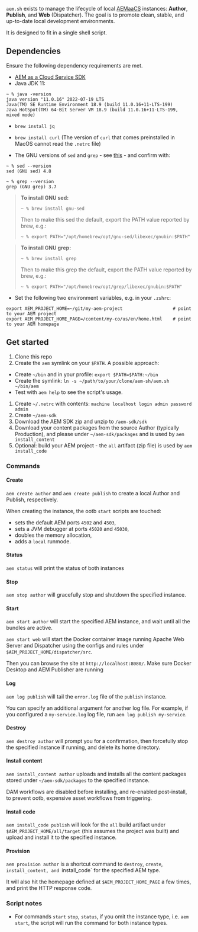 `aem.sh` exists to manage the lifecycle of local [AEMaaCS](https://experienceleague.adobe.com/docs/experience-manager-cloud-service/content/overview/introduction.html?lang=en) instances: **Author**, **Publish**, and **Web** (Dispatcher). The goal is to promote clean, stable, and up-to-date local development environments.

It is designed to fit in a single shell script.

## Dependencies

Ensure the following dependency requirements are met.

* [AEM as a Cloud Service SDK](https://experienceleague.adobe.com/docs/experience-manager-cloud-service/content/implementing/developing/aem-as-a-cloud-service-sdk.html?lang=en)
* Java JDK 11:
```
~ % java -version
java version "11.0.16" 2022-07-19 LTS
Java(TM) SE Runtime Environment 18.9 (build 11.0.16+11-LTS-199)
Java HotSpot(TM) 64-Bit Server VM 18.9 (build 11.0.16+11-LTS-199, mixed mode)
```
* `brew install jq`
* `brew install curl` (The version of `curl` that comes preinstalled in MacOS cannot read the `.netrc` file)

* The GNU versions of `sed` and `grep` - see [this](https://medium.com/@bramblexu/install-gnu-sed-on-mac-os-and-set-it-as-default-7c17ef1b8f64) - and confirm with:
```
~ % sed --version
sed (GNU sed) 4.8

~ % grep --version
grep (GNU grep) 3.7
```

> **To install GNU sed:**
> ```
> ~ % brew install gnu-sed
> ```
> Then to make this sed the default, export the PATH value reported by brew, e.g.:
> ``` 
> ~ % export PATH="/opt/homebrew/opt/gnu-sed/libexec/gnubin:$PATH"
> ```

> **To install GNU grep:**
> ```
> ~ % brew install grep
> ```
> Then to make this grep the default, export the PATH value reported by brew, e.g.:
> ``` 
> ~ % export PATH="/opt/homebrew/opt/grep/libexec/gnubin:$PATH" 
> ```

* Set the following two environment variables, e.g. in your `.zshrc`:
```
export AEM_PROJECT_HOME=~/git/my-aem-project                   # point to your AEM project
export AEM_PROJECT_HOME_PAGE=/content/my-co/us/en/home.html    # point to your AEM homepage
```



## Get started

1. Clone this repo
1. Create the `aem` symlink on your `$PATH`. A possible approach:
  * Create `~/bin` and in your profile: `export $PATH=$PATH:~/bin`
  * Create the symlink: `ln -s ~/path/to/your/clone/aem-sh/aem.sh ~/bin/aem`
  * Test with `aem help` to see the script's usage.
1. Create `~/.netrc` with contents: `machine localhost login admin password admin`
1. Create `~/aem-sdk`
1. Download the AEM SDK zip and unzip to `/aem-sdk/sdk`
1. Download your content packages from the source Author (typically Production), and please under `~/aem-sdk/packages` and is used by `aem install_content`
1. Optional: build your AEM project - the `all` artifact (zip file) is used by `aem install_code`



### Commands

#### Create

`aem create author` and `aem create publish` to create a local Author and Publish, respectively.

When creating the instance, the ootb `start` scripts are touched:

* sets the default AEM ports `4502` and `4503`,
* sets a JVM debugger at ports `45020` and `45030`,
* doubles the memory allocation,
* adds a `local` runmode.

#### Status

`aem status` will print the status of both instances


#### Stop

`aem stop author` will gracefully stop and shutdown the specified instance.


#### Start

`aem start author` will start the specified AEM instance, and wait until all the bundles are active.

`aem start web` will start the Docker container image running Apache Web Server and Dispatcher using the configs and rules under `$AEM_PROJECT_HOME/dispatcher/src`.

Then you can browse the site at `http://localhost:8080/`.  Make sure Docker Desktop and AEM Publisher are running


#### Log

`aem log publish` will tail the `error.log` file of the `publish` instance.

You can specify an additional argument for another log file. For example, if you configured a `my-service.log` log file, run `aem log publish my-service`.


#### Destroy

`aem destroy author` will prompt you for a confirmation, then forcefully stop the specified instance if running, and delete its home directory.


#### Install content

`aem install_content author` uploads and installs all the content packages stored under `~/aem-sdk/packages` to the specified instance.

DAM workflows are disabled before installing, and re-enabled post-install, to prevent ootb, expensive asset workflows from triggering.


#### Install code

`aem install_code publish` will look for the `all` build artifact under `$AEM_PROJECT_HOME/all/target` (this assumes the project was built) and upload and install it to the specified instance.


#### Provision

`aem provision author` is a shortcut command to `destroy`, `create`, `install_content, and `install_code` for the specified AEM type.

It will also hit the homepage defined at `$AEM_PROJECT_HOME_PAGE` a few times, and print the HTTP response code.


### Script notes

* For commands `start` `stop`, `status`, if you omit the instance type, i.e. `aem start`, the script will run the command for both instance types.
